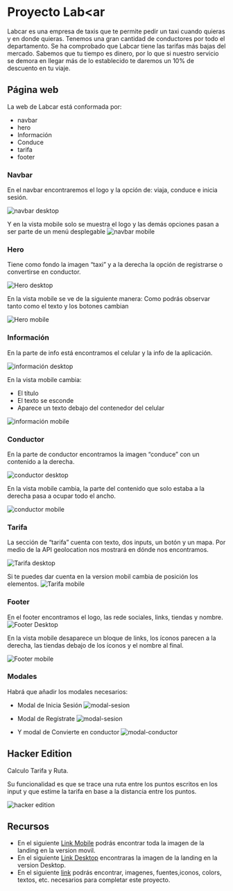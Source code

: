 # Proyecto Lab<ar

Labcar es una empresa de taxis que te permite pedir un taxi cuando quieras y en donde quieras.
Tenemos una gran cantidad de conductores por todo el departamento.
Se ha comprobado que Labcar tiene las tarifas más bajas del mercado.
Sabemos que tu tiempo es dinero, por lo que si nuestro servicio se demora en llegar más de lo establecido te daremos un 10% de descuento en tu viaje.
## Página web

La web de Labcar está conformada por:
 - navbar
 - hero
 - Información
 - Conduce
 - tarifa
 - footer

### Navbar

En el navbar encontraremos el logo y la opción de: viaja, conduce e inicia sesión.

![navbar desktop](https://i.ibb.co/H4JFWsk/Screen-Shot-2019-07-15-at-8-34-23-PM.png)

Y en la vista mobile solo se muestra el logo y las demás opciones pasan a ser parte de un menú desplegable
![navbar mobile](https://i.ibb.co/9ygyhYg/Screen-Shot-2019-07-16-at-7-59-59-AM.png)

### Hero

Tiene como fondo la imagen “taxi” y a la derecha la opción de registrarse o convertirse en conductor.

![Hero desktop](https://i.ibb.co/3hKskqt/Screen-Shot-2019-07-15-at-8-34-57-PM.png)

En la vista mobile se ve de la siguiente manera:
Como podrás observar tanto como el texto y los botones cambian 

![Hero mobile](https://i.ibb.co/LrNwGkY/Screen-Shot-2019-07-16-at-8-00-34-AM.png)

### Información

En la parte de info está encontramos el celular y la info de la aplicación.

![información desktop](https://i.ibb.co/z7mRJ0t/Screen-Shot-2019-07-15-at-8-35-14-PM.png)

En la vista mobile cambia:
- El título
- El texto se esconde
- Aparece un texto debajo del contenedor del celular

![información mobile](https://i.ibb.co/rsdx6yz/Screen-Shot-2019-07-16-at-8-00-53-AM.png)

### Conductor

En la parte de conductor encontramos la imagen “conduce” con un contenido a la derecha.

![conductor desktop](https://i.ibb.co/THpcjYd/Screen-Shot-2019-07-15-at-8-35-30-PM.png)

En la vista mobile cambia, la parte del contenido que solo estaba a la derecha pasa a ocupar todo el ancho.

![conductor mobile](https://i.ibb.co/1qbxqMS/Screen-Shot-2019-07-16-at-8-01-08-AM.png)

### Tarifa

La sección de “tarifa” cuenta con texto, dos inputs, un botón y un mapa.
Por medio de la API geolocation nos mostrará en dónde nos encontramos.

![Tarifa desktop](https://i.ibb.co/XXprZHZ/Screen-Shot-2019-07-15-at-8-35-51-PM.png)

Si te puedes dar cuenta en la version mobil cambia de posición los elementos.
![Tarifa mobile](https://i.ibb.co/SQV3DRZ/Screen-Shot-2019-07-16-at-8-02-41-AM.png)

### Footer

En el footer encontramos el logo, las rede sociales, links, tiendas y nombre.
![Footer Desktop](https://i.ibb.co/QCKRypF/Screen-Shot-2019-07-15-at-8-36-22-PM.png)

En la vista mobile desaparece un bloque de links, los íconos parecen a la derecha, las tiendas debajo de los íconos y el nombre al final.

![Footer mobile](https://i.ibb.co/LgfZ8QB/Screen-Shot-2019-07-16-at-8-03-20-AM.png)

### Modales

Habrá que añadir los modales necesarios:

- Modal de Inicia Sesión
  ![modal-sesion](https://raw.githubusercontent.com/Laboratoria/curricula-js/f659ee55eeb322341c314d7d080bb22468e9a576/04-social-network/01-css-frameworks/08-code-challenges/images/modal-inicio-sesion.png)

- Modal de Regístrate
  ![modal-sesion](https://raw.githubusercontent.com/Laboratoria/curricula-js/f659ee55eeb322341c314d7d080bb22468e9a576/04-social-network/01-css-frameworks/08-code-challenges/images/modal-registrate.png)

- Y modal de Convierte en conductor
  ![modal-conductor](https://raw.githubusercontent.com/Laboratoria/curricula-js/f659ee55eeb322341c314d7d080bb22468e9a576/04-social-network/01-css-frameworks/08-code-challenges/images/modal-conductor.png)

## Hacker Edition

Calculo Tarifa y Ruta.

Su funcionalidad es que se trace una ruta entre los puntos escritos en los input y que estime la tarifa en base a la distancia entre los puntos.

![hacker edition](https://i.ibb.co/1dWJGSR/Screen-Shot-2019-07-16-at-9-59-58-AM.png)


## Recursos
- En el siguiente 
[Link Mobile](https://raw.githubusercontent.com/AnaSalazar/curricula-js/0b700308f0c6ed452596912fcef8103b8f88386b/04-social-network/01-css-frameworks/08-code-challenges/images/v-movil.png) podrás encontrar toda la imagen de la landing en la version movil.
- En el siguiente 
[Link Desktop](https://raw.githubusercontent.com/Laboratoria/curricula-js/f659ee55eeb322341c314d7d080bb22468e9a576/04-social-network/01-css-frameworks/08-code-challenges/images/desktop.png) encontraras la imagen de la landing en la version Desktop.
- En el siguiente [link](https://drive.google.com/drive/folders/0B6QwL6rGulDteC13R1BUbXhLNTQ) podrás encontrar, imagenes, fuentes,iconos, colors, textos, etc. necesarios para completar este proyecto.

